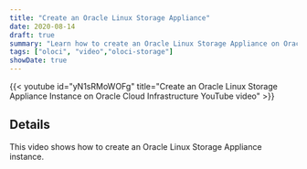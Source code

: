 ```yaml
---
title: "Create an Oracle Linux Storage Appliance"
date: 2020-08-14
draft: true
summary: "Learn how to create an Oracle Linux Storage Appliance on Oracle Cloud Infrastructure."
tags: ["oloci", "video","oloci-storage"]
showDate: true
---
```


{{< youtube id="yN1sRMoWOFg" title="Create an Oracle Linux Storage Appliance Instance on Oracle Cloud Infrastructure YouTube video" >}}

## Details

This video shows how to create an Oracle Linux Storage Appliance instance.
